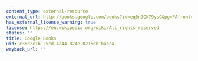 ```yaml
---
content_type: external-resource
external_url: http://books.google.com/books?id=eq0n9Ck79ysC&pg=PAfrontcover
has_external_license_warning: true
license: https://en.wikipedia.org/wiki/All_rights_reserved
status: ''
title: Google Books
uid: c35d2c1b-25cd-4a44-824e-0215db1baeca
wayback_url: ''
---
```

